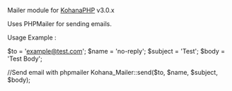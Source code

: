 Mailer module for [KohanaPHP](http://kohanaframework.org/) v3.0.x

Uses PHPMailer for sending emails.

Usage Example :

$to = 'example@test.com';
$name = 'no-reply';
$subject = 'Test';
$body = 'Test Body';

//Send email with phpmailer
Kohana_Mailer::send($to, $name, $subject, $body);

